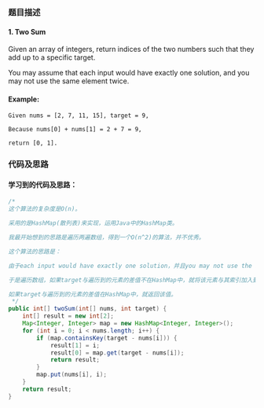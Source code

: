 ### 题目描述

#### 1. Two Sum

Given an array of integers, return indices of the two numbers such that they add up to a specific target.

You may assume that each input would have exactly one solution, and you may not use the same element twice.

#### Example:

    Given nums = [2, 7, 11, 15], target = 9,

    Because nums[0] + nums[1] = 2 + 7 = 9,
    
    return [0, 1].

### 代码及思路

#### 学习到的代码及思路：

```java
/* 
这个算法的复杂度是O(n)。

采用的是HashMap(散列表)来实现，运用Java中的HashMap类。

我最开始想到的思路是遍历两遍数组，得到一个O(n^2)的算法，并不优秀。

这个算法的思路是：

由于each input would have exactly one solution，并且you may not use the same element twice，所以作为答案的元素1肯定在可以数组中找到同样作为答案的元素2。

于是遍历数组，如果target与遍历到的元素的差值不在HashMap中，就将该元素与其索引加入到HashMap中。

如果target与遍历到的元素的差值在HashMap中，就返回该值。
 */
public int[] twoSum(int[] nums, int target) {
    int[] result = new int[2];
    Map<Integer, Integer> map = new HashMap<Integer, Integer>();
    for (int i = 0; i < nums.length; i++) {
        if (map.containsKey(target - nums[i])) {
            result[1] = i;
            result[0] = map.get(target - nums[i]);
            return result;
        }
        map.put(nums[i], i);
    }
    return result;
}
```